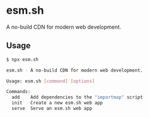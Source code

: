 # esm.sh

A no-build CDN for modern web development.

## Usage

```bash
$ npx esm.sh

esm.sh - A no-build CDN for modern web development.

Usage: esm.sh [command] [options]

Commands:
  add    Add dependencies to the "importmap" script
  init   Create a new esm.sh web app
  serve  Serve an esm.sh web app
```
